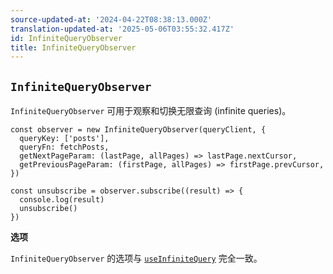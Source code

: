 ```yaml
---
source-updated-at: '2024-04-22T08:38:13.000Z'
translation-updated-at: '2025-05-06T03:55:32.417Z'
id: InfiniteQueryObserver
title: InfiniteQueryObserver
---
```

## `InfiniteQueryObserver`

`InfiniteQueryObserver` 可用于观察和切换无限查询 (infinite queries)。

```tsx
const observer = new InfiniteQueryObserver(queryClient, {
  queryKey: ['posts'],
  queryFn: fetchPosts,
  getNextPageParam: (lastPage, allPages) => lastPage.nextCursor,
  getPreviousPageParam: (firstPage, allPages) => firstPage.prevCursor,
})

const unsubscribe = observer.subscribe((result) => {
  console.log(result)
  unsubscribe()
})
```

**选项**

`InfiniteQueryObserver` 的选项与 [`useInfiniteQuery`](../../framework/react/reference/useInfiniteQuery) 完全一致。
